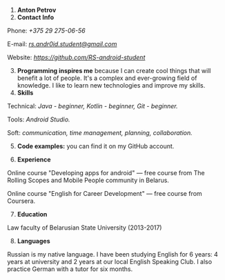 1. **Anton Petrov**
2. **Contact Info**

Phone: *+375 29 275-06-56*

E-mail: *rs.andr0id.student@gmail.com*

Website: *https://github.com/RS-android-student*

3. **Programming inspires me** because I can create cool things that will benefit a lot of people. It's a complex and ever-growing field of knowledge. I like to learn new technologies and improve my skills.
4. **Skills**

Technical: *Java - beginner, Kotlin - beginner, Git - beginner.*

Tools: *Android Studio.*

Soft: *communication, time management, planning, collaboration.*

5. **Code examples:** you can find it on my GitHub account.

6. **Experience**

Online course "Developing apps for android" — free course from The Rolling Scopes and Mobile People community in Belarus.

Online course "English for Career Development" — free course from Coursera.

7. **Education**

Law faculty of Belarusian State University (2013-2017)

8. **Languages**

Russian is my native language. I have been studying English for 6 years: 4 years at university and 2 years at our local English Speaking Club. I also practice German with a tutor for six months.

